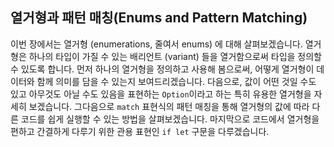 <section>
  <h2>
    <a>열거형과 패턴 매칭(Enums and Pattern Matching)</a>
  </h2>
  <p>
    이번 장에서는 열거형 (enumerations, 줄여서 enums) 에 대해 살펴보겠습니다. 열거형은 하나의 타입이 가질 수 있는 배리언트 (variant) 들을 열거함으로써 타입을 정의할 수 있도록 합니다. 먼저 하나의 열거형을 정의하고 사용해 봄으로써, 어떻게 열거형이 데이터와 함께 의미를 담을 수 있는지 보여드리겠습니다. 다음으로, 값이 어떤 것일 수도 있고 아무것도 아닐 수도 있음을 표현하는 <code>Option</code>이라고 하는 특히 유용한 열거형을 자세히 보겠습니다. 그다음으로 <code>match</code> 표현식의 패턴 매칭을 통해 열거형의 값에 따라 다른 코드를 쉽게 실행할 수 있는 방법을 살펴보겠습니다. 마지막으로 코드에서 열거형을 편하고 간결하게 다루기 위한 관용 표현인 <code>if let</code> 구문을 다루겠습니다.
  </p>
</section>